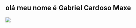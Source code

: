 ## olá meu nome é Gabriel Cardoso Maxe

![](https://tenor.com/pt-BR/view/epic-embed-fail-epic-embed-fail-epic-embed-gif-25518747)
